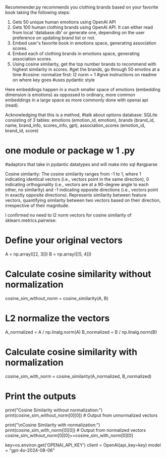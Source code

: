 Recommender.py recommends you clothing brands based on your favorite book taking the following steps:
1. Gets 50 unique human emotions using OpenAI API
2. Gets 100 human clothing brands using OpenAI API. It can either read from local 'database.db' or generate one, depending on the user preference on updating brand list or not.
3. Embed user's favorite book in emotions space, generating association scores.
4. Embed each of clothing brands in emotions space, generating association scores.
5. Using cosine similarity, get the top number brands to recommend with highest similarity in scores.
#get the brands, go through 50 emotins at a time
#cosine: normalize first: l2 norm = 1
#give instructions on readme on where key goes 
#uses pydantic style


Here embeddings happen in a much smaller space of emotions (embedding dimension is emotions) as oppossed to ordinary, more common embeddings in a large space as more commonly done with openai api (read). 

Acknowledging that this is a method, #talk about options
database:
SQLite consisting of 3 tables: emotions (emotion_id, emotion), brands (brand_id, name, brand_info, scores_info, gpt), association_scores (emotion_id, brand_id, score)


# one module or package w 1 .py 
#adaptors that take in pydantic datatypes and will make into sql
#argparse

Cosine similarity:
The cosine similarity ranges from -1 to 1, where 1 indicating identical vectors (i.e., vectors point in the same direction), 0 indicating orthogonality (i.e., vectors are at a 90-degree angle to each other, no similarity) and -1 indicating opposite directions (i.e., vectors point in exactly opposite directions).
Represents similarity between feature vectors, quantifying similarity between two vectors based on their direction, irrespective of their magnitude.

I confirmed no need to l2 norm vectors for cosine similarity of sklearn.metrics.pairwise:
# Define your original vectors
A = np.array([[2, 3]])
B = np.array([[5, 4]])

# Calculate cosine similarity without normalization
cosine_sim_without_norm = cosine_similarity(A, B)

# L2 normalize the vectors
A_normalized = A / np.linalg.norm(A)
B_normalized = B / np.linalg.norm(B)

# Calculate cosine similarity with normalization
cosine_sim_with_norm = cosine_similarity(A_normalized, B_normalized)

# Print the outputs
print("Cosine Similarity without normalization:")
print(cosine_sim_without_norm[0][0])  # Output from unnormalized vectors

print("\nCosine Similarity with normalization:")
print(cosine_sim_with_norm[0][0])      # Output from normalized vectors
cosine_sim_without_norm[0][0]==cosine_sim_with_norm[0][0]




key=os.environ.get('OPENAI_API_KEY')
client = OpenAI(api_key=key)
model = "gpt-4o-2024-08-06"

